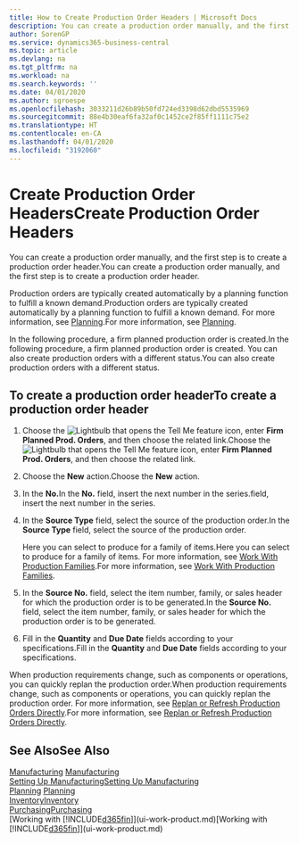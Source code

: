```yaml
---
title: How to Create Production Order Headers | Microsoft Docs
description: You can create a production order manually, and the first step is to create a production order header.
author: SorenGP
ms.service: dynamics365-business-central
ms.topic: article
ms.devlang: na
ms.tgt_pltfrm: na
ms.workload: na
ms.search.keywords: ''
ms.date: 04/01/2020
ms.author: sgroespe
ms.openlocfilehash: 3033211d26b89b50fd724ed3398d62dbd5535969
ms.sourcegitcommit: 88e4b30eaf6fa32af0c1452ce2f85ff1111c75e2
ms.translationtype: HT
ms.contentlocale: en-CA
ms.lasthandoff: 04/01/2020
ms.locfileid: "3192060"
---
```

# <a name="create-production-order-headers"></a><span data-ttu-id="e5366-103">Create Production Order Headers</span><span class="sxs-lookup"><span data-stu-id="e5366-103">Create Production Order Headers</span></span>
<span data-ttu-id="e5366-104">You can create a production order manually, and the first step is to create a production order header.</span><span class="sxs-lookup"><span data-stu-id="e5366-104">You can create a production order manually, and the first step is to create a production order header.</span></span>

<span data-ttu-id="e5366-105">Production orders are typically created automatically by a planning function to fulfill a known demand.</span><span class="sxs-lookup"><span data-stu-id="e5366-105">Production orders are typically created automatically by a planning function to fulfill a known demand.</span></span> <span data-ttu-id="e5366-106">For more information, see [Planning](production-planning.md).</span><span class="sxs-lookup"><span data-stu-id="e5366-106">For more information, see [Planning](production-planning.md).</span></span>   

<span data-ttu-id="e5366-107">In the following procedure, a firm planned production order is created.</span><span class="sxs-lookup"><span data-stu-id="e5366-107">In the following procedure, a firm planned production order is created.</span></span> <span data-ttu-id="e5366-108">You can also create production orders with a different status.</span><span class="sxs-lookup"><span data-stu-id="e5366-108">You can also create production orders with a different status.</span></span>  

## <a name="to-create-a-production-order-header"></a><span data-ttu-id="e5366-109">To create a production order header</span><span class="sxs-lookup"><span data-stu-id="e5366-109">To create a production order header</span></span>  
1.  <span data-ttu-id="e5366-110">Choose the ![Lightbulb that opens the Tell Me feature](media/ui-search/search_small.png "Tell me what you want to do") icon, enter **Firm Planned Prod. Orders**, and then choose the related link.</span><span class="sxs-lookup"><span data-stu-id="e5366-110">Choose the ![Lightbulb that opens the Tell Me feature](media/ui-search/search_small.png "Tell me what you want to do") icon, enter **Firm Planned Prod. Orders**, and then choose the related link.</span></span>  
2.  <span data-ttu-id="e5366-111">Choose the **New** action.</span><span class="sxs-lookup"><span data-stu-id="e5366-111">Choose the **New** action.</span></span>  
3.  <span data-ttu-id="e5366-112">In the **No.**</span><span class="sxs-lookup"><span data-stu-id="e5366-112">In the **No.**</span></span> <span data-ttu-id="e5366-113">field, insert the next number in the series.</span><span class="sxs-lookup"><span data-stu-id="e5366-113">field, insert the next number in the series.</span></span>  
4.  <span data-ttu-id="e5366-114">In the **Source Type** field, select the source of the production order.</span><span class="sxs-lookup"><span data-stu-id="e5366-114">In the **Source Type** field, select the source of the production order.</span></span>

    <span data-ttu-id="e5366-115">Here you can select to produce for a family of items.</span><span class="sxs-lookup"><span data-stu-id="e5366-115">Here you can select to produce for a family of items.</span></span> <span data-ttu-id="e5366-116">For more information, see [Work With Production Families](production-how-work-family.md).</span><span class="sxs-lookup"><span data-stu-id="e5366-116">For more information, see [Work With Production Families](production-how-work-family.md).</span></span>
5.  <span data-ttu-id="e5366-117">In the **Source No.** field, select the item number, family, or sales header for which the production order is to be generated.</span><span class="sxs-lookup"><span data-stu-id="e5366-117">In the **Source No.** field, select the item number, family, or sales header for which the production order is to be generated.</span></span>  
6.  <span data-ttu-id="e5366-118">Fill in the **Quantity** and **Due Date** fields according to your specifications.</span><span class="sxs-lookup"><span data-stu-id="e5366-118">Fill in the **Quantity** and **Due Date** fields according to your specifications.</span></span>  

<span data-ttu-id="e5366-119">When production requirements change, such as components or operations, you can quickly replan the production order.</span><span class="sxs-lookup"><span data-stu-id="e5366-119">When production requirements change, such as components or operations, you can quickly replan the production order.</span></span> <span data-ttu-id="e5366-120">For more information, see [Replan or Refresh Production Orders Directly](production-how-to-replan-refresh-production-orders.md).</span><span class="sxs-lookup"><span data-stu-id="e5366-120">For more information, see [Replan or Refresh Production Orders Directly](production-how-to-replan-refresh-production-orders.md).</span></span> 

## <a name="see-also"></a><span data-ttu-id="e5366-121">See Also</span><span class="sxs-lookup"><span data-stu-id="e5366-121">See Also</span></span>  
<span data-ttu-id="e5366-122">[Manufacturing](production-manage-manufacturing.md)  </span><span class="sxs-lookup"><span data-stu-id="e5366-122">[Manufacturing](production-manage-manufacturing.md)  </span></span>  
[<span data-ttu-id="e5366-123">Setting Up Manufacturing</span><span class="sxs-lookup"><span data-stu-id="e5366-123">Setting Up Manufacturing</span></span>](production-configure-production-processes.md)  
<span data-ttu-id="e5366-124">[Planning](production-planning.md)    </span><span class="sxs-lookup"><span data-stu-id="e5366-124">[Planning](production-planning.md)    </span></span>  
[<span data-ttu-id="e5366-125">Inventory</span><span class="sxs-lookup"><span data-stu-id="e5366-125">Inventory</span></span>](inventory-manage-inventory.md)  
[<span data-ttu-id="e5366-126">Purchasing</span><span class="sxs-lookup"><span data-stu-id="e5366-126">Purchasing</span></span>](purchasing-manage-purchasing.md)  
<span data-ttu-id="e5366-127">[Working with [!INCLUDE[d365fin](includes/d365fin_md.md)]](ui-work-product.md)</span><span class="sxs-lookup"><span data-stu-id="e5366-127">[Working with [!INCLUDE[d365fin](includes/d365fin_md.md)]](ui-work-product.md)</span></span>
